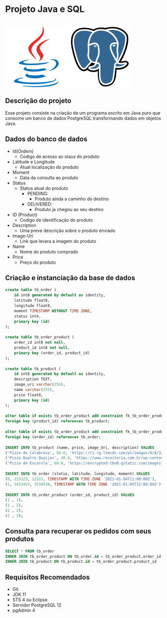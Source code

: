 # Projeto Java e SQL

<div style="display: inline_block"><br> 
  <img align="center" height="200" width="200" src="https://raw.githubusercontent.com/devicons/devicon/master/icons/java/java-original.svg">
  <img align="center" height="200" width="200" src="https://raw.githubusercontent.com/devicons/devicon/master/icons/postgresql/postgresql-original.svg">
</div>


## Descrição do projeto

Esse projeto consiste na criação de um programa escrito em Java puro que consome um banco de dados PostgreSQL transformando dados em objetos Java.

## Dados do banco de dados
- Id(Ordem)
  - Codigo de acesso ao staus do produto
- Latitude e Longitude
  - Atual localização do produto
- Moment
  - Data da consulta ao produto
- Status
  - Status atual do produto
    - PENDING:
      -  Produto ainda a caminho do destino
    - DELIVERED:
      - Produto ja chegou ao seu destino
- ID (Product)
  - Codigo de identificação do produto
- Description
  - Uma preve descrição sobre o produto enviado
- Image-Uri
  - Link que levara a imagem do produto
- Name
  - Nome do produto comprado
- Price
  - Preço do produto





## Criação e instanciação da base de dados
```sql
create table tb_order (
    id int8 generated by default as identity, 
    latitude float8, 
    longitude float8, 
    moment TIMESTAMP WITHOUT TIME ZONE, 
    status int4, 
    primary key (id)
);

create table tb_order_product (
    order_id int8 not null, 
    product_id int8 not null, 
    primary key (order_id, product_id)
);

create table tb_product (
    id int8 generated by default as identity, 
    description TEXT, 
    image_uri varchar(255), 
    name varchar(255), 
    price float8, 
    primary key (id)
);

alter table if exists tb_order_product add constraint fk_tb_order_product_tb_product 
foreign key (product_id) references tb_product;

alter table if exists tb_order_product add constraint fk_tb_order_product_tb_order 
foreign key (order_id) references tb_order;

INSERT INTO tb_product (name, price, image_Uri, description) VALUES 
('Pizza de Calabresa', 50.0, 'https://t1.rg.ltmcdn.com/pt/images/9/8/3/img_pizza_calabresa_e_mussarela_4389_orig.jpg', 'Pizza calabresa com queijo, molho e massa especial'),
('Pizza Quatro Queijos', 40.0, 'https://www.receiteria.com.br/wp-content/uploads/receitas-de-pizza-quatro-queijos-00.jpg', 'Pizza quatro queijos muito boa'),
('Pizza de Escarola', 60.0, 'https://encrypted-tbn0.gstatic.com/images?q=tbn:ANd9GcRs527e8L34MG7eR0LlY_qGkKv32Qwjx9JQfw&usqp=CAU', 'Pizza escarola muito boa');

INSERT INTO tb_order (status, latitude, longitude, moment) VALUES 
(0, 213123, 12323, TIMESTAMP WITH TIME ZONE '2021-01-04T11:00:00Z'),
(1, 3453453, 3534534, TIMESTAMP WITH TIME ZONE '2021-01-05T11:00:00Z');

INSERT INTO tb_order_product (order_id, product_id) VALUES 
(1 , 1),
(1 , 2),
(2 , 2),
(2 , 3);
```

## Consulta para recuperar os pedidos com seus produtos
```sql
SELECT * FROM tb_order
INNER JOIN tb_order_product ON tb_order.id = tb_order_product.order_id
INNER JOIN tb_product ON tb_product.id = tb_order_product.product_id
```


## Requisitos Recomendados
- Git
- JDK 11
- STS 4 ou Eclipse 
- Servidor PostgreSQL 12
- pgAdmin 4
